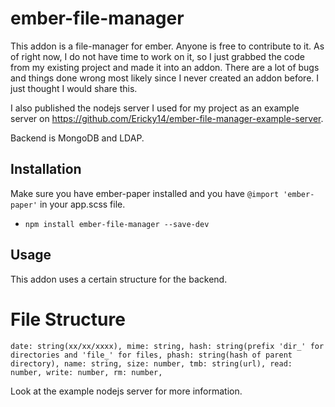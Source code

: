 # ember-file-manager

This addon is a file-manager for ember. Anyone is free to contribute to it.
As of right now, I do not have time to work on it, so I just grabbed the code from my existing project and made it into an addon. There are a lot of bugs and things done wrong most likely since I never created an addon before. I just thought I would share this.

I also published the nodejs server I used for my project as an example server on https://github.com/Ericky14/ember-file-manager-example-server.

Backend is MongoDB and LDAP.

## Installation

Make sure you have ember-paper installed and you have `@import 'ember-paper'` in your app.scss file.

* `npm install ember-file-manager --save-dev`

## Usage

This addon uses a certain structure for the backend.

# File Structure

`
  date: string(xx/xx/xxxx),
  mime: string,
  hash: string(prefix 'dir_' for directories and 'file_' for files,
  phash: string(hash of parent directory),
  name: string,
  size: number,
  tmb: string(url),
  read: number, write: number, rm: number,
`

Look at the example nodejs server for more information.